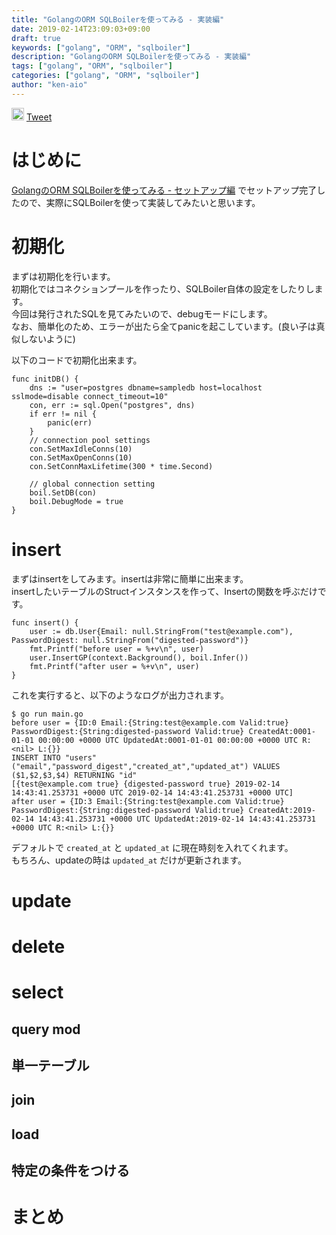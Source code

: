 ```yaml
---
title: "GolangのORM SQLBoilerを使ってみる - 実装編"
date: 2019-02-14T23:09:03+09:00
draft: true
keywords: ["golang", "ORM", "sqlboiler"]
description: "GolangのORM SQLBoilerを使ってみる - 実装編"
tags: ["golang", "ORM", "sqlboiler"]
categories: ["golang", "ORM", "sqlboiler"]
author: "ken-aio"
---
```


<a href="http://b.hatena.ne.jp/entry/" class="hatena-bookmark-button" data-hatena-bookmark-layout="vertical-normal" data-hatena-bookmark-lang="ja" title="このエントリーをはてなブックマークに追加"><img src="https://b.st-hatena.com/images/entry-button/button-only@2x.png" alt="このエントリーをはてなブックマークに追加" width="20" height="20" style="border: none;" /></a><script type="text/javascript" src="https://b.st-hatena.com/js/bookmark_button.js" charset="utf-8" async="async"></script>
<a href="https://twitter.com/share?ref_src=twsrc%5Etfw" class="twitter-share-button" data-show-count="false">Tweet</a><script async src="https://platform.twitter.com/widgets.js" charset="utf-8"></script>

# はじめに
[GolangのORM SQLBoilerを使ってみる - セットアップ編](https://ken-aio.github.io/post/2019/02/13/golang-sqlboiler/) でセットアップ完了したので、実際にSQLBoilerを使って実装してみたいと思います。  

# 初期化
まずは初期化を行います。  
初期化ではコネクションプールを作ったり、SQLBoiler自体の設定をしたりします。  
今回は発行されたSQLを見てみたいので、debugモードにします。  
なお、簡単化のため、エラーが出たら全てpanicを起こしています。(良い子は真似しないように)  

以下のコードで初期化出来ます。  
```
func initDB() {
	dns := "user=postgres dbname=sampledb host=localhost sslmode=disable connect_timeout=10"
	con, err := sql.Open("postgres", dns)
	if err != nil {
		panic(err)
	}
	// connection pool settings
	con.SetMaxIdleConns(10)
	con.SetMaxOpenConns(10)
	con.SetConnMaxLifetime(300 * time.Second)

	// global connection setting
	boil.SetDB(con)
	boil.DebugMode = true
}
```

# insert
まずはinsertをしてみます。insertは非常に簡単に出来ます。  
insertしたいテーブルのStructインスタンスを作って、Insertの関数を呼ぶだけです。  

```
func insert() {
	user := db.User{Email: null.StringFrom("test@example.com"), PasswordDigest: null.StringFrom("digested-password")}
	fmt.Printf("before user = %+v\n", user)
	user.InsertGP(context.Background(), boil.Infer())
	fmt.Printf("after user = %+v\n", user)
}
```

これを実行すると、以下のようなログが出力されます。  
```
$ go run main.go
before user = {ID:0 Email:{String:test@example.com Valid:true} PasswordDigest:{String:digested-password Valid:true} CreatedAt:0001-01-01 00:00:00 +0000 UTC UpdatedAt:0001-01-01 00:00:00 +0000 UTC R:<nil> L:{}}
INSERT INTO "users" ("email","password_digest","created_at","updated_at") VALUES ($1,$2,$3,$4) RETURNING "id"
[{test@example.com true} {digested-password true} 2019-02-14 14:43:41.253731 +0000 UTC 2019-02-14 14:43:41.253731 +0000 UTC]
after user = {ID:3 Email:{String:test@example.com Valid:true} PasswordDigest:{String:digested-password Valid:true} CreatedAt:2019-02-14 14:43:41.253731 +0000 UTC UpdatedAt:2019-02-14 14:43:41.253731 +0000 UTC R:<nil> L:{}}
```
デフォルトで `created_at` と `updated_at` に現在時刻を入れてくれます。  
もちろん、updateの時は `updated_at` だけが更新されます。  

# update

# delete

# select
## query mod
## 単一テーブル
## join
## load
## 特定の条件をつける

# まとめ
